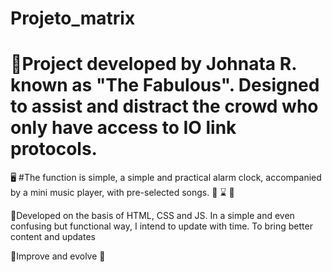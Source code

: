 # Projeto_matrix
# :eyes:Project developed by Johnata R. known as "The Fabulous". Designed to assist and distract the crowd who only have access to IO link protocols.
🖥️
#The function is simple, a simple and practical alarm clock, accompanied by a mini music player, with pre-selected songs.
🎵 ⌛ 🎵

🤙Developed on the basis of HTML, CSS and JS. In a simple and even confusing but functional way, I intend to update with time. To bring better content and updates

💪Improve and evolve 💪
